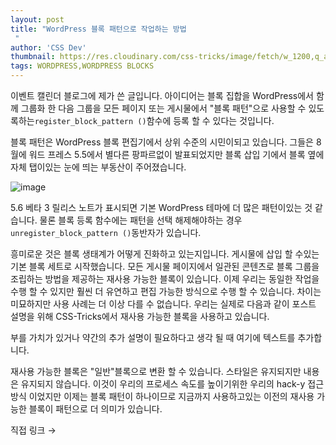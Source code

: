 ```yaml
---
layout: post
title: "WordPress 블록 패턴으로 작업하는 방법
 "
author: 'CSS Dev'
thumbnail: https://res.cloudinary.com/css-tricks/image/fetch/w_1200,q_auto,f_auto/https://css-tricks.com/wp-content/uploads/2020/11/block-patterns-50714d9e-f968-4262-bb51-5aae3a70ca12.jpg
tags: WORDPRESS,WORDPRESS BLOCKS
---
```



이벤트 캘린더 블로그에 제가 쓴 글입니다.
 아이디어는 블록 집합을 WordPress에서 함께 그룹화 한 다음 그룹을 모든 페이지 또는 게시물에서 "블록 패턴"으로 사용할 수 있도록하는`register_block_pattern ()`함수에 등록 할 수 있다는 것입니다.
 

블록 패턴은 WordPress 블록 편집기에서 상위 수준의 시민이되고 있습니다.
 그들은 8 월에 워드 프레스 5.5에서 별다른 팡파르없이 발표되었지만 블록 삽입 기에서 블록 옆에 자체 탭이있는 눈에 띄는 부동산이 주어졌습니다.
 

![image](https://i2.wp.com/css-tricks.com/wp-content/uploads/2020/11/wordpress-block-patterns-tab.png?resize=2220%2C1858&ssl=1)

5.6 베타 3 릴리스 노트가 표시되면 기본 WordPress 테마에 더 많은 패턴이있는 것 같습니다.
 물론 블록 등록 함수에는 패턴을 선택 해제해야하는 경우 `unregister_block_pattern ()`동반자가 있습니다.
 

흥미로운 것은 블록 생태계가 어떻게 진화하고 있는지입니다.
 게시물에 삽입 할 수있는 기본 블록 세트로 시작했습니다.
 모든 게시물 페이지에서 일관된 콘텐츠로 블록 그룹을 조립하는 방법을 제공하는 재사용 가능한 블록이 있습니다.
 이제 우리는 동일한 작업을 수행 할 수 있지만 훨씬 더 유연하고 편집 가능한 방식으로 수행 할 수 있습니다.
 차이는 미묘하지만 사용 사례는 더 이상 다를 수 없습니다.
 우리는 실제로 다음과 같이 포스트 설명을 위해 CSS-Tricks에서 재사용 가능한 블록을 사용하고 있습니다.
 

부를 가치가 있거나 약간의 추가 설명이 필요하다고 생각 될 때 여기에 텍스트를 추가합니다.
 

재사용 가능한 블록은 "일반"블록으로 변환 할 수 있습니다.
 스타일은 유지되지만 내용은 유지되지 않습니다.
 이것이 우리의 프로세스 속도를 높이기위한 우리의 hack-y 접근 방식 이었지만 이제는 블록 패턴이 하나이므로 지금까지 사용하고있는 이전의 재사용 가능한 블록이 패턴으로 더 의미가 있습니다.
 

직접 링크 →
 
